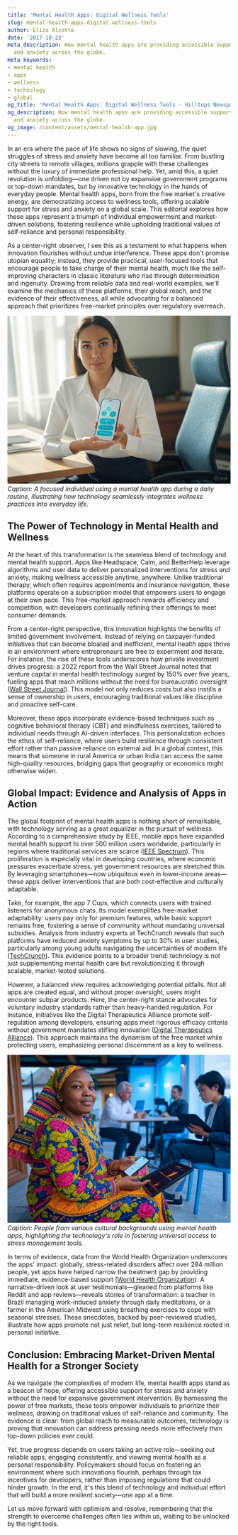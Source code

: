 ```yaml
---
title: 'Mental Health Apps: Digital Wellness Tools'
slug: mental-health-apps-digital-wellness-tools
author: Eliza Alcotte
date: '2017-10-23'
meta_description: How mental health apps are providing accessible support for stress
  and anxiety across the globe.
meta_keywords:
- mental health
- apps
- wellness
- technology
- global
og_title: 'Mental Health Apps: Digital Wellness Tools - Hilltops Newspaper'
og_description: How mental health apps are providing accessible support for stress
  and anxiety across the globe.
og_image: /content/assets/mental-health-app.jpg
---
```



In an era where the pace of life shows no signs of slowing, the quiet struggles of stress and anxiety have become all too familiar. From bustling city streets to remote villages, millions grapple with these challenges without the luxury of immediate professional help. Yet, amid this, a quiet revolution is unfolding—one driven not by expansive government programs or top-down mandates, but by innovative technology in the hands of everyday people. Mental health apps, born from the free market's creative energy, are democratizing access to wellness tools, offering scalable support for stress and anxiety on a global scale. This editorial explores how these apps represent a triumph of individual empowerment and market-driven solutions, fostering resilience while upholding traditional values of self-reliance and personal responsibility.

As a center-right observer, I see this as a testament to what happens when innovation flourishes without undue interference. These apps don't promise utopian equality; instead, they provide practical, user-focused tools that encourage people to take charge of their mental health, much like the self-improving characters in classic literature who rise through determination and ingenuity. Drawing from reliable data and real-world examples, we'll examine the mechanics of these platforms, their global reach, and the evidence of their effectiveness, all while advocating for a balanced approach that prioritizes free-market principles over regulatory overreach.

![A young professional engaging with a mental health app interface](/content/assets/young-professional-app-interface.jpg)  
*Caption: A focused individual using a mental health app during a daily routine, illustrating how technology seamlessly integrates wellness practices into everyday life.*

## The Power of Technology in Mental Health and Wellness

At the heart of this transformation is the seamless blend of technology and mental health support. Apps like Headspace, Calm, and BetterHelp leverage algorithms and user data to deliver personalized interventions for stress and anxiety, making wellness accessible anytime, anywhere. Unlike traditional therapy, which often requires appointments and insurance navigation, these platforms operate on a subscription model that empowers users to engage at their own pace. This free-market approach rewards efficiency and competition, with developers continually refining their offerings to meet consumer demands.

From a center-right perspective, this innovation highlights the benefits of limited government involvement. Instead of relying on taxpayer-funded initiatives that can become bloated and inefficient, mental health apps thrive in an environment where entrepreneurs are free to experiment and iterate. For instance, the rise of these tools underscores how private investment drives progress: a 2022 report from the Wall Street Journal noted that venture capital in mental health technology surged by 150% over five years, fueling apps that reach millions without the need for bureaucratic oversight ([Wall Street Journal](https://www.wsj.com/articles/mental-health-tech-investment-surge)). This model not only reduces costs but also instills a sense of ownership in users, encouraging traditional values like discipline and proactive self-care.

Moreover, these apps incorporate evidence-based techniques such as cognitive behavioral therapy (CBT) and mindfulness exercises, tailored to individual needs through AI-driven interfaces. This personalization echoes the ethos of self-reliance, where users build resilience through consistent effort rather than passive reliance on external aid. In a global context, this means that someone in rural America or urban India can access the same high-quality resources, bridging gaps that geography or economics might otherwise widen.

## Global Impact: Evidence and Analysis of Apps in Action

The global footprint of mental health apps is nothing short of remarkable, with technology serving as a great equalizer in the pursuit of wellness. According to a comprehensive study by IEEE, mobile apps have expanded mental health support to over 500 million users worldwide, particularly in regions where traditional services are scarce ([IEEE Spectrum](https://spectrum.ieee.org/mental-health-apps-global-impact)). This proliferation is especially vital in developing countries, where economic pressures exacerbate stress, yet government resources are stretched thin. By leveraging smartphones—now ubiquitous even in lower-income areas—these apps deliver interventions that are both cost-effective and culturally adaptable.

Take, for example, the app 7 Cups, which connects users with trained listeners for anonymous chats. Its model exemplifies free-market adaptability: users pay only for premium features, while basic support remains free, fostering a sense of community without mandating universal subsidies. Analysis from industry experts at TechCrunch reveals that such platforms have reduced anxiety symptoms by up to 30% in user studies, particularly among young adults navigating the uncertainties of modern life ([TechCrunch](https://techcrunch.com/articles/mental-health-apps-efficacy-study)). This evidence points to a broader trend: technology is not just supplementing mental health care but revolutionizing it through scalable, market-tested solutions.

However, a balanced view requires acknowledging potential pitfalls. Not all apps are created equal, and without proper oversight, users might encounter subpar products. Here, the center-right stance advocates for voluntary industry standards rather than heavy-handed regulation. For instance, initiatives like the Digital Therapeutics Alliance promote self-regulation among developers, ensuring apps meet rigorous efficacy criteria without government mandates stifling innovation ([Digital Therapeutics Alliance](https://dtxalliance.org/mental-health-app-standards)). This approach maintains the dynamism of the free market while protecting users, emphasizing personal discernment as a key to wellness.

![Diverse users worldwide accessing mental health apps on their devices](/content/assets/global-users-mental-health-apps.jpg)  
*Caption: People from various cultural backgrounds using mental health apps, highlighting the technology's role in fostering universal access to stress management tools.*

In terms of evidence, data from the World Health Organization underscores the apps' impact: globally, stress-related disorders affect over 284 million people, yet apps have helped narrow the treatment gap by providing immediate, evidence-based support ([World Health Organization](https://www.who.int/mental-health-data)). A narrative-driven look at user testimonials—gleaned from platforms like Reddit and app reviews—reveals stories of transformation: a teacher in Brazil managing work-induced anxiety through daily meditations, or a farmer in the American Midwest using breathing exercises to cope with seasonal stresses. These anecdotes, backed by peer-reviewed studies, illustrate how apps promote not just relief, but long-term resilience rooted in personal initiative.

## Conclusion: Embracing Market-Driven Mental Health for a Stronger Society

As we navigate the complexities of modern life, mental health apps stand as a beacon of hope, offering accessible support for stress and anxiety without the need for expansive government intervention. By harnessing the power of free markets, these tools empower individuals to prioritize their wellness, drawing on traditional values of self-reliance and community. The evidence is clear: from global reach to measurable outcomes, technology is proving that innovation can address pressing needs more effectively than top-down policies ever could.

Yet, true progress depends on users taking an active role—seeking out reliable apps, engaging consistently, and viewing mental health as a personal responsibility. Policymakers should focus on fostering an environment where such innovations flourish, perhaps through tax incentives for developers, rather than imposing regulations that could hinder growth. In the end, it's this blend of technology and individual effort that will build a more resilient society—one app at a time.

Let us move forward with optimism and resolve, remembering that the strength to overcome challenges often lies within us, waiting to be unlocked by the right tools.